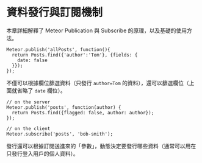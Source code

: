 # 資料發行與訂閱機制

本章詳細解釋了 Meteor Publication 與 Subscribe 的原理，以及基礎的使用方法。

```
Meteor.publish('allPosts', function(){
  return Posts.find({'author':'Tom'}, {fields: {
    date: false
  }});
});
```

不僅可以根據欄位篩選資料（只發行 `author=Tom` 的資料），還可以篩選欄位（上面就省略了 `date` 欄位）。

```
// on the server
Meteor.publish('posts', function(author) {
  return Posts.find({flagged: false, author: author});
});

// on the client
Meteor.subscribe('posts', 'bob-smith');
```

發行還可以根據訂閱送進來的「參數」，動態決定要發行哪些資料（通常可以用在只發行登入用戶的個人資料）。
